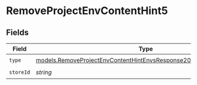 # RemoveProjectEnvContentHint5


## Fields

| Field                                                                                                                                              | Type                                                                                                                                               | Required                                                                                                                                           | Description                                                                                                                                        |
| -------------------------------------------------------------------------------------------------------------------------------------------------- | -------------------------------------------------------------------------------------------------------------------------------------------------- | -------------------------------------------------------------------------------------------------------------------------------------------------- | -------------------------------------------------------------------------------------------------------------------------------------------------- |
| `type`                                                                                                                                             | [models.RemoveProjectEnvContentHintEnvsResponse200ApplicationJSONType](../models/removeprojectenvcontenthintenvsresponse200applicationjsontype.md) | :heavy_check_mark:                                                                                                                                 | N/A                                                                                                                                                |
| `storeId`                                                                                                                                          | *string*                                                                                                                                           | :heavy_check_mark:                                                                                                                                 | N/A                                                                                                                                                |